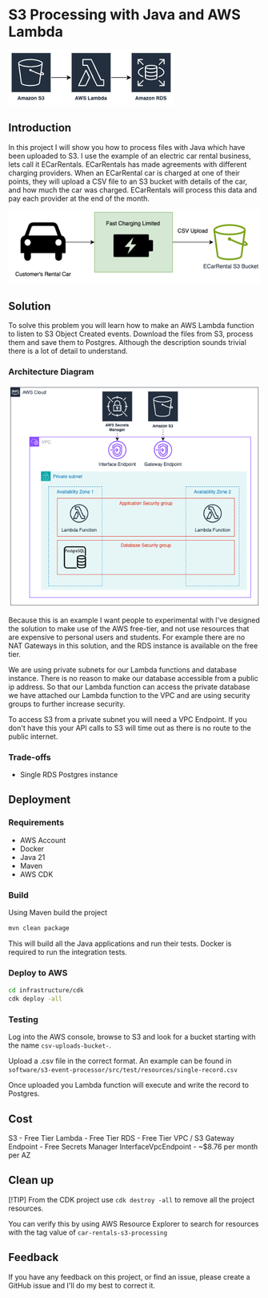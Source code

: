 # S3 Processing with Java and AWS Lambda

![Simple architecture diagram with S3, AWS Lambda and RDS](docs/simple-architecture.png)

## Introduction

In this project I will show you how to process files with Java which have been uploaded to S3. I use
the example of an electric car rental business, lets call it ECarRentals. ECarRentals has made agreements with different
charging providers. When an ECarRental car is charged at one of their points, they will upload a CSV file to an S3 
bucket with details of the car, and how much the car was charged. ECarRentals will process this data and pay each 
provider at the end of the month.

![Use case diagram show a car being charge and a csv file being uploaded to S3](docs/use-case.png)

## Solution

To solve this problem you will learn how to make an AWS Lambda function to listen to S3 Object Created events. Download
the files from S3, process them and save them to Postgres. Although the description sounds trivial there is a lot of 
detail to understand. 

### Architecture Diagram

![Detailed architecture diagram with networking and availability zones](docs/architecture-diagram.png)

Because this is an example I want people to experimental with I've designed the solution to make use of the AWS 
free-tier, and not use resources that are expensive to personal users and students. For example there are no NAT 
Gateways in this solution, and the RDS instance is available on the free tier.

We are using private subnets for our Lambda functions and database instance. There is no reason to make our database
accessible from a public ip address. So that our Lambda function can access the private database we have attached our
Lambda function to the VPC and are using security groups to further increase security.

To access S3 from a private subnet you will need a VPC Endpoint. If you don't have this your API calls to S3 will 
time out as there is no route to the public internet.

### Trade-offs

- Single RDS Postgres instance

## Deployment

### Requirements

- AWS Account
- Docker
- Java 21
- Maven
- AWS CDK

### Build 

Using Maven build the project

```bash
mvn clean package
```

This will build all the Java applications and run their tests. Docker is required to run the integration tests.

### Deploy to AWS

```bash
cd infrastructure/cdk
cdk deploy -all
```

### Testing

Log into the AWS console, browse to S3 and look for a bucket starting with the name `csv-uploads-bucket-`.

Upload a .csv file in the correct format. An example can be found in `software/s3-event-processor/src/test/resources/single-record.csv`

Once uploaded you Lambda function will execute and write the record to Postgres.

## Cost

S3 - Free Tier
Lambda - Free Tier
RDS - Free Tier
VPC / S3 Gateway Endpoint - Free
Secrets Manager InterfaceVpcEndpoint - ~$8.76 per month per AZ

## Clean up

[!TIP]
From the CDK project use `cdk destroy -all` to remove all the project resources.

You can verify this by using AWS Resource Explorer to search for resources with the tag value of `car-rentals-s3-processing`

## Feedback

If you have any feedback on this project, or find an issue, please create a GitHub issue and I'll do my best to correct it.